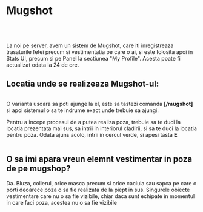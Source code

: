 <!-- Descriere realizări -->
<h1>Mugshot</h1><br><br>
<p>La noi pe server, avem un sistem de Mugshot, care iti inregistreaza trasaturile fetei precum si vestimentatia pe care o ai, si este folosita apoi in Stats UI, precum si pe Panel la sectiunea "My Profile". Acesta poate fi actualizat odata la 24 de ore. </p>

## Locatia unde se realizeaza Mugshot-ul:

<div class="photo-container">
<img src="https://i.imgur.com/oIXi1KT.png" alt="">
</div>

O varianta usoara sa poti ajunge la el, este sa tastezi comanda **[/mugshot]** si apoi sistemul o sa te indrume exact unde trebuie sa ajungi.

Pentru a incepe procesul de a putea realiza poza, trebuie sa te duci la locatia prezentata mai sus, sa intrii in interiorul cladirii, si sa te duci la locatia pentru poza. Odata ajuns acolo, intrii in cercul verde, si apesi tasta **E**

<div class="photo-container">
<img src="https://i.imgur.com/siVM8sr.png" alt="">
</div>

## O sa imi apara vreun elemnt vestimentar in poza de pe mugshop?
Da. Bluza, colierul, orice masca precum si orice caciula sau sapca pe care o porti deoarece poza o sa fie realizata de la piept in sus. Singurele obiecte vestimentare care nu o sa fie vizibile, chiar daca sunt echipate in momentul in care faci poza, acestea nu o sa fie vizibile

<div class="photo-container">
<img src="https://i.imgur.com/cDyYVXA.png" alt="">
</div>
